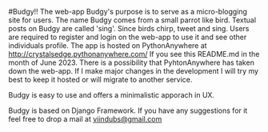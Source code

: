 
#Budgy!!
The web-app Budgy's purpose is to serve as a micro-blogging site for users.
The name Budgy comes from a small parrot like bird. 
Textual posts on Budgy are called 'sing'. Since birds chirp, tweet and sing.
Users are required to register and login on the web-app to use it and see other individuals profile.
The app  is hosted on PythonAnywhere at http://crystalsedge.pythonanywhere.com/  If you see this README.md in the month of June 2023. There is a possibility
that PyhtonAnywhere has taken down the web-app. 
If I make major changes in the development I will try my best to keep it hosted or will migrate to another service.

Budgy is easy to use and offers a minimalistic apporach in UX. 

Budgy is based on Django Framework.
If you have any suggestions for it feel free to drop a mail at viindubs@gmail.com

